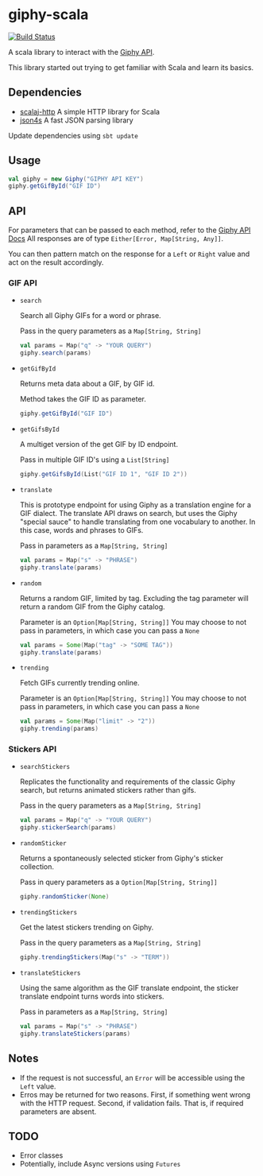 # giphy-scala

[![Build Status](https://travis-ci.org/vivangkumar/giphy-scala.svg?branch=master)](https://travis-ci.org/vivangkumar/giphy-scala)

A scala library to interact with the [Giphy API](https://github.com/Giphy/GiphyAPI).

This library started out trying to get familiar with Scala and learn its basics.

## Dependencies

- [scalaj-http](https://github.com/scalaj/scalaj-http)
  A simple HTTP library for Scala
- [json4s](https://github.com/json4s/json4s)
  A fast JSON parsing library
  
Update dependencies using `sbt update`

## Usage

```scala
val giphy = new Giphy("GIPHY API KEY")
giphy.getGifById("GIF ID")
```

## API

For parameters that can be passed to each method, refer to the [Giphy API Docs](https://github.com/Giphy/GiphyAPI)
All responses are of type `Either[Error, Map[String, Any]]`.

You can then pattern match on the response for a `Left` or `Right` value and act on the result accordingly.

### GIF API

- `search`

  Search all Giphy GIFs for a word or phrase.
  
  Pass in the query parameters as a `Map[String, String]`
  
  ```scala
  val params = Map("q" -> "YOUR QUERY")
  giphy.search(params)
  ```
- `getGifById`

  Returns meta data about a GIF, by GIF id.
  
  Method takes the GIF ID as parameter.
  
  ```scala
  giphy.getGifById("GIF ID")
  ```
- `getGifsById`

  A multiget version of the get GIF by ID endpoint.
  
  Pass in multiple GIF ID's using a `List[String]`
  
  ```scala
  giphy.getGifsById(List("GIF ID 1", "GIF ID 2"))
  ```
- `translate`

  This is prototype endpoint for using Giphy as a translation engine for a GIF dialect. 
  The translate API draws on search, but uses the Giphy "special sauce" to handle translating from one vocabulary to another. 
  In this case, words and phrases to GIFs.
  
  Pass in parameters as a `Map[String, String]`
  
  ```scala
  val params = Map("s" -> "PHRASE")
  giphy.translate(params)
  ```
- `random`

  Returns a random GIF, limited by tag. 
  Excluding the tag parameter will return a random GIF from the Giphy catalog.
  
  Parameter is an `Option[Map[String, String]]`
  You may choose to not pass in parameters, in which case you can pass a `None`
  
  ```scala
  val params = Some(Map("tag" -> "SOME TAG"))
  giphy.translate(params)
  ```
- `trending`

  Fetch GIFs currently trending online.
  
  Parameter is an `Option[Map[String, String]]`
  You may choose to not pass in parameters, in which case you can pass a `None`
  
   ```scala
   val params = Some(Map("limit" -> "2"))
   giphy.trending(params)
   ```
### Stickers API

- `searchStickers`

  Replicates the functionality and requirements of the classic Giphy search, 
  but returns animated stickers rather than gifs.
  
  Pass in the query parameters as a `Map[String, String]`
  
  ```scala
  val params = Map("q" -> "YOUR QUERY")
  giphy.stickerSearch(params)
  ```
- `randomSticker`

  Returns a spontaneously selected sticker from Giphy's sticker collection.
  
  Pass in query parameters as a `Option[Map[String, String]]`
  
  ```scala
  giphy.randomSticker(None)
  ```
- `trendingStickers`

  Get the latest stickers trending on Giphy.
  
  Pass in the query parameters as a `Map[String, String]`
  
  ```scala
  giphy.trendingStickers(Map("s" -> "TERM"))
  ```
- `translateStickers`

  Using the same algorithm as the GIF translate endpoint, 
  the sticker translate endpoint turns words into stickers.
  
  Pass in parameters as a `Map[String, String]`
  
  ```scala
  val params = Map("s" -> "PHRASE")
  giphy.translateStickers(params)
  ```

## Notes

- If the request is not successful, an `Error` will be accessible using the `Left` value.
- Erros may be returned for two reasons. First, if something went wrong with the HTTP request.
  Second, if validation fails. That is, if required parameters are absent.

## TODO

- Error classes
- Potentially, include Async versions using `Futures`

  
